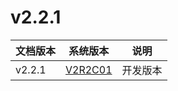#  v2.2.1

| 文档版本   |            系统版本             |   说明   |
| ------------- | :-----------------------------: | :------: |
| v2.2.1 | [V2R2C01](/zh/V2R2C01_README.md) | 开发版本 |


